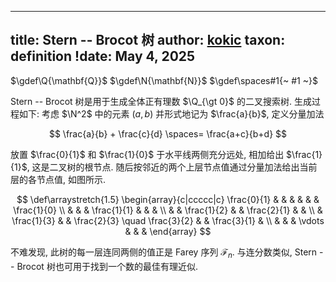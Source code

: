 
---
title: Stern -- Brocot 树
author: [kokic](/kokic.md)
taxon: definition
!date: May 4, 2025
---

$\gdef\Q{\mathbf{Q}}$
$\gdef\N{\mathbf{N}}$
$\gdef\spaces#1{~ #1 ~}$

Stern -- Brocot 树是用于生成全体正有理数 $\Q_{\gt 0}$ 的二叉搜索树. 生成过程如下: 考虑 $\N^2$ 中的元素 $(a, b)$ 并形式地记为 $\frac{a}{b}$, 定义分量加法 

$$ \frac{a}{b} + \frac{c}{d} \spaces= \frac{a+c}{b+d} $$ 

放置 $\frac{0}{1}$ 和 $\frac{1}{0}$ 于水平线两侧充分远处, 相加给出 $\frac{1}{1}$, 这是二叉树的根节点. 随后按邻近的两个上层节点值通过分量加法给出当前层的各节点值, 如图所示. 

$$
\def\arraystretch{1.5}
\begin{array}{c|ccccc|c}
\frac{0}{1} & & & & & & \frac{1}{0} \\
& & & \frac{1}{1} & & & \\
& & \frac{1}{2} & & \frac{2}{1} & & \\
& \frac{1}{3} & & \frac{2}{3} \quad \frac{3}{2} & & \frac{3}{1} & \\
& & & \vdots & & &
\end{array}
$$

不难发现, 此树的每一层连同两侧的值正是 Farey 序列 $\mathcal{F}_n$. 与连分数类似, Stern -- Brocot 树也可用于找到一个数的最佳有理近似. 
